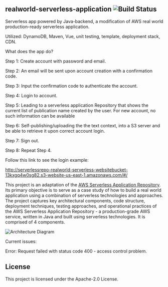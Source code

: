 ## realworld-serverless-application ![Build Status](https://codebuild.us-east-1.amazonaws.com/badges?uuid=eyJlbmNyeXB0ZWREYXRhIjoidk1hV1NVOVR6WkJSbjdEN3Evc0lDN2t1ZEQ2ZFVuTDV5Q1ZHMDF5NFZBZTBIWVZxbEtIN2w5NGNPRGxkQmpZVzJaQTVaV1I3Mm5tT1FYN1IxYmFGY1hBPSIsIml2UGFyYW1ldGVyU3BlYyI6Ijc2QU1Qc2lUTXY4Ny9Za2EiLCJtYXRlcmlhbFNldFNlcmlhbCI6MX0%3D&branch=master)

Serverless app powered by Java-backend, a modification of AWS real world production-ready serverless application.

Utilized: DynamoDB, Maven, Vue, unit testing, template, deployment stack, CDN.

What does the app do?

Step 1: Create account with password and email.

Step 2: An email will be sent upon account creation with a confirmation code.

Step 3: Input the confirmation code to authenticate the account.

Step 4: Login to account.

Step 5: Leading to a serverless application Repository that shows the current list of publication name created by the user. For new account, no such information can be available

Step 6: Self-publishing/uploading the the text context, into a S3 server and be able to retrieve it upon correct account login.

Step 7: Sign out.

Step 8: Repeat Step 4.


Follow this link to see the login example:

http://serverlessrepo-realworld-serverless-websitebucket-13kxgq4w0sg82.s3-website-us-east-1.amazonaws.com/#/

This project is an adaptation of the [AWS Serverless Application Repository](https://aws.amazon.com/serverless/serverlessrepo/). Its primary objective is to serve as a case study of how to build a real world application using a combination of serverless technologies and approaches. The project captures key architectural components, code structure, deployment techniques, testing approaches, and operational practices of the AWS Serverless Application Repository - a production-grade AWS service, written in Java and built using serverless technologies. It is comprised of 4 components.

![Architecture Diagram](https://github.com/awslabs/realworld-serverless-application/raw/master/images/architecture_diagram.png)


Current issues:

Error: Request failed with status code 400 - access control problem.


## License

This project is licensed under the Apache-2.0 License.
